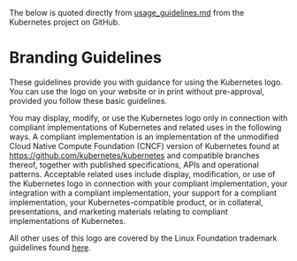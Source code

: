 The below is quoted directly from [usage_guidelines.md](https://github.com/kubernetes/kubernetes/blob/master/logo/usage_guidelines.md) from the Kubernetes project on GitHub.

# Branding Guidelines

These guidelines provide you with guidance for using the Kubernetes logo. You
can use the logo on your website or in print without pre-approval, provided you
follow these basic guidelines.

You may display, modify, or use the Kubernetes logo only in connection with
compliant implementations of Kubernetes and related uses in the following ways.
A compliant implementation is an implementation of the unmodified Cloud Native
Compute Foundation (CNCF) 
version of Kubernetes found at https://github.com/kubernetes/kubernetes and
compatible branches thereof, together with published specifications, APIs and
operational patterns.  Acceptable related uses include display, modification,
or use of the Kubernetes logo in connection with your compliant implementation,
your integration with a compliant implementation, your support for a compliant
implementation, your Kubernetes-compatible product, or in collateral,
presentations, and marketing materials relating to compliant implementations of
Kubernetes.

All other uses of this logo are covered by the Linux Foundation trademark
guidelines found [here](https://linuxfoundation.org/trademark-usage).
